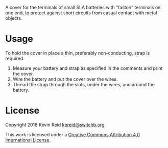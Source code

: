 A cover for the terminals of small SLA batteries with "faston" terminals on one end, to protect against short circuits from casual contact with metal objects.

# Usage

To hold the cover in place a thin, preferably non-conducting, strap is required.

1. Measure your battery and strap as specified in the comments and print the cover.
2. Wire the battery and put the cover over the wires.
3. Thread the strap through the slots, under the wires, and around the battery.

# License

Copyright 2018 Kevin Reid <kpreid@switchb.org>

This work is licensed under a <a rel="license" href="https://creativecommons.org/licenses/by/4.0/">Creative Commons Attribution 4.0 International License</a>.
